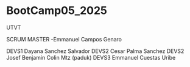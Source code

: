 # BootCamp05_2025
UTVT

SCRUM MASTER -Emmanuel Campos Genaro 

DEVS1 Dayana Sanchez Salvador 
DEVS2 Cesar Palma Sanchez
DEVS2 Josef Benjamin Colin Mtz (paduk)
DEVS3 Emmanuel Cuestas Uribe 

